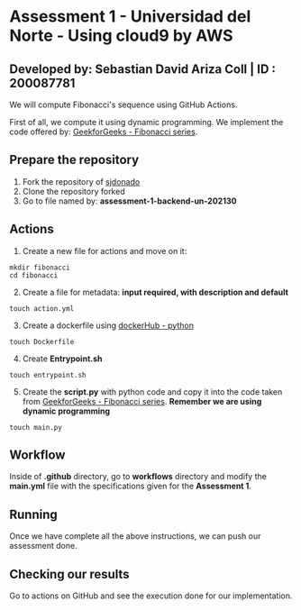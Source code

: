 # Assessment 1 - Universidad del Norte - Using cloud9 by AWS
## Developed by: Sebastian David Ariza Coll | ID : 200087781
We will compute Fibonacci's sequence using GitHub Actions.

First of all, we compute it using dynamic programming. We implement the code offered by: [GeekforGeeks - Fibonacci series](https://www.geeksforgeeks.org/program-for-nth-fibonacci-number/).


## Prepare the repository

1) Fork the repository of [sjdonado](https://github.com/sjdonado/assessment-1-backend-un-202130)
2) Clone the repository forked
3) Go to file named by: **assessment-1-backend-un-202130**
## Actions
1) Create a new file for actions and move on it:

``` 
mkdir fibonacci
cd fibonacci
```
2) Create a file for metadata: **input required, with description and default**
```
touch action.yml
```
3) Create a dockerfile using [dockerHub - python](https://hub.docker.com/_/python)
```
touch Dockerfile
```
4) Create **Entrypoint.sh** 
```
touch entrypoint.sh
```

5) Create the **script.py** with python code and copy it into the code taken from  [GeekforGeeks - Fibonacci series](https://www.geeksforgeeks.org/program-for-nth-fibonacci-number/). **Remember we are using dynamic programming**
```
touch main.py
``` 
## Workflow
Inside of **.github** directory, go to **workflows** directory and modify the **main.yml** file with the specifications given for the **Assessment 1**.

## Running

Once we have complete all the above instructions, we can push our assessment done.

## Checking our results

Go to actions on GitHub and see the execution done for our implementation.